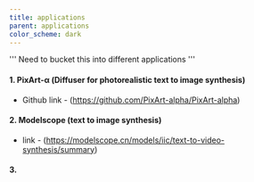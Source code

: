 ```yaml
---
title: applications
parent: applications
color_scheme: dark
---
```


'''
Need to bucket this into different applications 
'''
#### 1. PixArt-α (Diffuser for photorealistic text to image synthesis)
-   Github link - (https://github.com/PixArt-alpha/PixArt-alpha)

#### 2. Modelscope (text to image synthesis)
-  link - (https://modelscope.cn/models/iic/text-to-video-synthesis/summary)


#### 3. 
